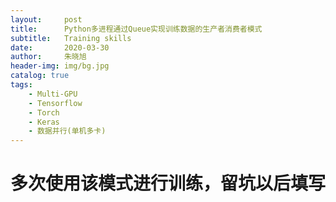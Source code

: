 ```yaml
---
layout:     post
title:      Python多进程通过Queue实现训练数据的生产者消费者模式
subtitle:   Training skills
date:       2020-03-30
author:     朱晓旭
header-img: img/bg.jpg
catalog: true
tags:
    - Multi-GPU
    - Tensorflow
    - Torch
    - Keras
    - 数据并行(单机多卡)
---
```

# 多次使用该模式进行训练，留坑以后填写



